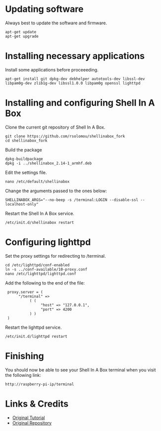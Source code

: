 Updating software
=================

Always best to update the software and firmware.

	apt-get update
	apt-get upgrade


Installing necessary applications
=================================

Install some applications before proceeeding.

	apt-get install git dpkg-dev debhelper autotools-dev libssl-dev libpam0g-dev zlib1g-dev libssl1.0.0 libpam0g openssl lighttpd


Installing and configuring Shell In A Box
=========================================

Clone the current git repository of Shell In A Box.

	git clone https://github.com/rsolomou/shellinabox_fork
	cd shellinabox_fork

Build the package

	dpkg-buildpackage
	dpkg -i ../shellinabox_2.14-1_armhf.deb

Edit the settings file.

	nano /etc/default/shellinabox

Change the arguments passed to the ones below:

	SHELLINABOX_ARGS="--no-beep -s /terminal:LOGIN --disable-ssl --localhost-only"

Restart the Shell In A Box service.

	/etc/init.d/shellinabox restart


Configuring lighttpd
====================

Set the proxy settings for redirecting to /terminal.

	cd /etc/lighttpd/conf-enabled
	ln -s ../conf-available/10-proxy.conf
	nano /etc/lighttpd/lighttpd.conf

Add the following to the end of the file:

     proxy.server = (
          "/terminal" =>
               ( (
                    "host" => "127.0.0.1",
					"port" => 4200
               ) )
     )

Restart the lighttpd service.

	/etc/init.d/lighttpd restart


Finishing
=========

You should now be able to see your Shell In A Box terminal when you visit the following link:

	http://raspberry-pi-ip/terminal


Links & Credits
===================

* [Original Tutorial](http://blog.remibergsma.com/2013/03/15/always-available-linux-terminal-shell-in-a-box-on-raspberry-pi/)
* [Original Repository](https://github.com/pythonanywhere/shellinabox_fork)
